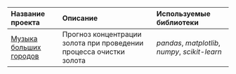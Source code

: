 | Название проекта | Описание | Используемые библиотеки | 
| :---------------------- | :---------------------- | :---------------------- |
| [Музыка больших городов](big_cities_music) | Прогноз концентрации золота при проведении процесса очистки золота| *pandas*, *matplotlib*, *numpy*, *scikit-learn* |
